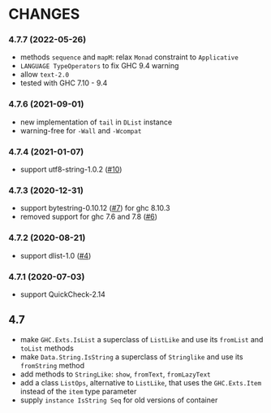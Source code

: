 CHANGES
=======

### 4.7.7 (2022-05-26)

  - methods `sequence` and `mapM`: relax `Monad` constraint to `Applicative`
  - `LANGUAGE TypeOperators` to fix GHC 9.4 warning
  - allow `text-2.0`
  - tested with GHC 7.10 - 9.4

### 4.7.6 (2021-09-01)

  - new implementation of `tail` in `DList` instance
  - warning-free for `-Wall` and `-Wcompat`

### 4.7.4 (2021-01-07)

  - support utf8-string-1.0.2 ([#10](https://github.com/ddssff/listlike/issues/10))

### 4.7.3 (2020-12-31)

  - support bytestring-0.10.12 ([#7](https://github.com/ddssff/listlike/pull/7)) for ghc 8.10.3
  - removed support for ghc 7.6 and 7.8 ([#6](https://github.com/ddssff/listlike/issues/6))

### 4.7.2 (2020-08-21)

  - support dlist-1.0 ([#4](https://github.com/ddssff/listlike/issues/4))

### 4.7.1 (2020-07-03)

  - support QuickCheck-2.14

## 4.7

  - make `GHC.Exts.IsList` a superclass of `ListLike` and use its `fromList` and `toList` methods
  - make `Data.String.IsString` a superclass of `Stringlike` and use its `fromString` method
  - add methods to `StringLike`: `show`, `fromText`, `fromLazyText`
  - add a class `ListOps`, alternative to `ListLike`, that uses the `GHC.Exts.Item` instead of
    the `item` type parameter
  - supply `instance IsString Seq` for old versions of container
